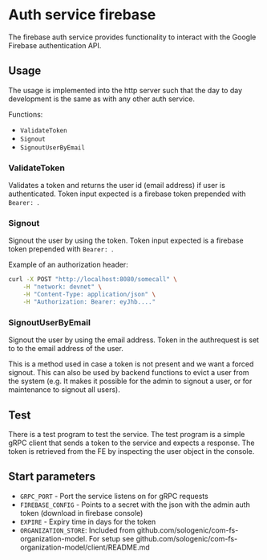 # Auth service firebase

The firebase auth service provides functionality to interact with the Google Firebase authentication API.

## Usage

The usage is implemented into the http server such that the day to day development is the same as with any other auth service.

Functions:

* `ValidateToken`
* `Signout`
* `SignoutUserByEmail`

### ValidateToken

Validates a token and returns the user id (email address) if user is authenticated.
Token input expected is a firebase token prepended with `Bearer: `.

### Signout

Signout the user by using the token. Token input expected is a firebase token prepended with `Bearer: `.

Example of an authorization header:

```sh
curl -X POST "http://localhost:8080/somecall" \
    -H "network: devnet" \
    -H "Content-Type: application/json" \
    -H "Authorization: Bearer: eyJhb...."
```

### SignoutUserByEmail

Signout the user by using the email address. Token in the authrequest is set to to the email address of the user.

This is a method used in case a token is not present and we want a forced signout. This can also be used by backend functions to evict a user from the system (e.g. It makes it possible for the admin to signout a user, or for maintenance to signout all users).

## Test

There is a test program to test the service. The test program is a simple gRPC client that sends a token to the service and expects a response. The token is retrieved from the FE by inspecting the user object in the console.

## Start parameters

- `GRPC_PORT` - Port the service listens on for gRPC requests
- `FIREBASE_CONFIG` - Points to a secret with the json with the admin auth token (download in firebase console)
- `EXPIRE` - Expiry time in days for the token
- `ORGANIZATION_STORE`: Included from github.com/sologenic/com-fs-organization-model. For setup see github.com/sologenic/com-fs-organization-model/client/README.md